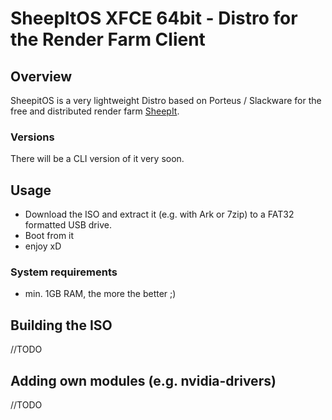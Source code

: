 # SheepItOS XFCE 64bit - Distro for the Render Farm Client

## Overview

SheepitOS is a very lightweight Distro based on Porteus / Slackware for the free and distributed render farm [SheepIt](https://www.sheepit-renderfarm.com).

### Versions

There will be a CLI version of it very soon.

## Usage

 - Download the ISO and extract it (e.g. with Ark or 7zip) to a FAT32 formatted USB drive.
 - Boot from it
 - enjoy xD
 
### System requirements

 - min. 1GB RAM, the more the better ;)

## Building the ISO

//TODO

## Adding own modules (e.g. nvidia-drivers)

//TODO
